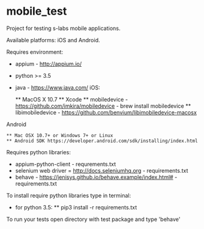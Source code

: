 # mobile_test

Project for testing s-labs mobile applications.

Available platforms: iOS and Android.

Requires environment:
 * appium - http://appium.io/
 * python >= 3.5
 * java - https://www.java.com/
 iOS:

    ** MacOS X 10.7
    ** Xcode
    ** mobiledevice - https://github.com/imkira/mobiledevice - brew install mobiledevice
    ** libimobiledevice - https://github.com/benvium/libimobiledevice-macosx
 
 Android
 
    ** Mac OSX 10.7+ or Windows 7+ or Linux
    ** Android SDK https://developer.android.com/sdk/installing/index.html

Requires python libraries:

 * appium-python-client - requrements.txt
 * selenium web driver = http://docs.seleniumhq.org - requirements.txt
 * behave - https://jenisys.github.io/behave.example/index.html# - requirements.txt

To install require python libraries type in terminal:

 * for python 3.5:
    ** pip3 install -r requirements.txt

To run your tests open directory with test package and type 'behave'

